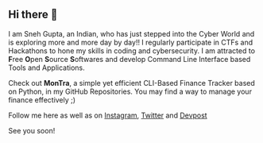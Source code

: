 ## Hi there 👋

I am Sneh Gupta, an Indian, who has just stepped into the Cyber World and is exploring more and more day by day!!
I regularly participate in CTFs and Hackathons to hone my skills in coding and cybersecurity.
I am attracted to **F**ree **O**pen **S**ource **S**oftwares and develop Command Line Interface based Tools and Applications.

Check out **MonTra**, a simple yet efficient CLI-Based Finance Tracker based on Python, in my GitHub Repositories. You may find a way to manage your finance effectively ;)

Follow me here as well as on [Instagram](https://instagram.com/sir_sneh_gupta), [Twitter](https://twitter.com/SnehG_004) and [Devpost](https://devpost.com/SirSnehGupta)

See you soon!



<!--
**SirSnehGupta/SirSnehGupta** is a ✨ _special_ ✨ repository because its `README.md` (this file) appears on your GitHub profile.

Here are some ideas to get you started:

- 🔭 I’m currently working on ...
- 🌱 I’m currently learning ...
- 👯 I’m looking to collaborate on ...
- 🤔 I’m looking for help with ...
- 💬 Ask me about ...
- 📫 How to reach me: ...
- 😄 Pronouns: ...
- ⚡ Fun fact: ...
-->
